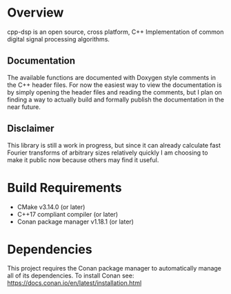 # Overview

cpp-dsp is an open source, cross platform, C++ Implementation of common digital
signal processing algorithms.

## Documentation

The available functions are documented with Doxygen style comments in the C++
header files. For now the easiest way to view the documentation is by simply
opening the header files and reading the comments, but I plan on finding a way
to actually build and formally publish the documentation in the near future.

## Disclaimer

This library is still a work in progress, but since it can already calculate
fast Fourier transforms of arbitrary sizes relatively quickly I am choosing to
make it public now because others may find it useful.

# Build Requirements

* CMake v3.14.0 (or later)
* C++17 compliant compiler (or later)
* Conan package manager v1.18.1 (or later)

# Dependencies

This project requires the Conan package manager to automatically manage all of
its dependencies. To install Conan see:
https://docs.conan.io/en/latest/installation.html
